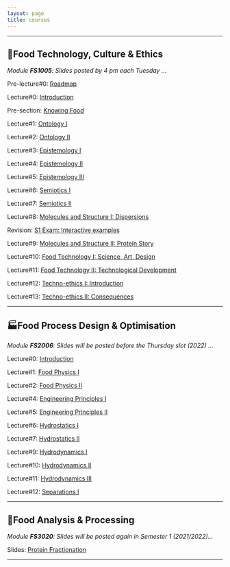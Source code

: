 ```yaml
---
layout: page
title: courses
---
```

---
## :green_salad:Food Technology, Culture & Ethics 
*Module **FS1005**: Slides posted by 4 pm each Tuesday ...*

Pre-lecture#0: [Roadmap](http://edibotopic.github.io/lecture-slides/pre_lecture_0.html)

Lecture#0: [Introduction](http://edibotopic.github.io/lecture-slides/FS1005_0.html)

Pre-section: [Knowing Food](http://edibotopic.github.io/lecture-slides/pre_lecture_1to5.html)

Lecture#1: [Ontology I](http://edibotopic.github.io/lecture-slides/FS1005_1.html)

Lecture#2: [Ontology II](http://edibotopic.github.io/lecture-slides/FS1005_2.html)

Lecture#3: [Epistemology I](http://edibotopic.github.io/lecture-slides/FS1005_3.html)

Lecture#4: [Epistemology II](http://edibotopic.github.io/lecture-slides/FS1005_4.html)

Lecture#5: [Epistemology III](http://edibotopic.github.io/lecture-slides/FS1005_5.html)

Lecture#6: [Semiotics I](http://edibotopic.github.io/lecture-slides/FS1005_6.html)

Lecture#7: [Semiotics II](http://edibotopic.github.io/lecture-slides/FS1005_7.html)

Lecture#8: [Molecules and Structure I: Dispersions](http://edibotopic.github.io/lecture-slides/FS1005_8.html)

Revision: [S1 Exam: Interactive examples](http://edibotopic.github.io/lecture-slides/FS1005_9.html)

Lecture#9: [Molecules and Structure II: Protein Story](http://edibotopic.github.io/lecture-slides/FS1005_13.html)

Lecture#10: [Food Technology I: Science, Art, Design](http://edibotopic.github.io/lecture-slides/FS1005_14.html)

<!-- Lecture#8: [Rhetoric](http://edibotopic.github.io/lecture-slides/FS1005_8.html) -->

<!-- Feedback on [S1 Content](http://edibotopic.github.io/lecture-slides/FS1005_10.html) -->

<!-- Lecture#10: [(Re)Introduction](http://edibotopic.github.io/lecture-slides/FS1005_12.html) -->

Lecture#11: [Food Technology II: Technological Development](http://edibotopic.github.io/lecture-slides/FS1005_15.html)

Lecture#12: [Techno-ethics I: Introduction](http://edibotopic.github.io/lecture-slides/FS1005_16.html)

<!-- Lecture#15: [Intermission: Pre-recording a Group Presentation](http://edibotopic.github.io/lecture-slides/FS1005_17.html) -->

Lecture#13: [Techno-ethics II: Consequences](http://edibotopic.github.io/lecture-slides/FS1005_18.html)

<!-- Lecture#17: [Techno-ethics III: Sustainability](http://edibotopic.github.io/lecture-slides/FS1005_19.html) -->

---

## :factory:Food Process Design & Optimisation 
*Module **FS2006**: Slides will be posted before the Thursday slot (2022) ...*

Lecture#0: [Introduction](http://edibotopic.github.io/lecture-slides/FS2006_0.html)

Lecture#1: [Food Physics I](http://edibotopic.github.io/lecture-slides/FS2006_1.html)

Lecture#2: [Food Physics II](http://edibotopic.github.io/lecture-slides/FS2006_2.html)

<!-- Lecture#3: [Engineering Principles I](http://edibotopic.github.io/lecture-slides/FS2006_3.html) -->

Lecture#4: [Engineering Principles I](http://edibotopic.github.io/lecture-slides/FS2006_4.html)

Lecture#5: [Engineering Principles II](http://edibotopic.github.io/lecture-slides/FS2006_5.html)

Lecture#6: [Hydrostatics I](http://edibotopic.github.io/lecture-slides/FS2006_6.html)

Lecture#7: [Hydrostatics II](http://edibotopic.github.io/lecture-slides/FS2006_8.html)

<!-- Lecture#7: [Intermission: Excel Basics](http://edibotopic.github.io/lecture-slides/FS2006_7.html) -->

Lecture#9: [Hydrodynamics I](http://edibotopic.github.io/lecture-slides/FS2006_9.html)

Lecture#10: [Hydrodynamics II](http://edibotopic.github.io/lecture-slides/FS2006_10.html)

<!-- Lecture#11: [Intermission: Typing Math](http://edibotopic.github.io/lecture-slides/FS2006_11.html) -->

Lecture#11: [Hydrodynamics III](http://edibotopic.github.io/lecture-slides/FS2006_12.html)

Lecture#12: [Separations I](http://edibotopic.github.io/lecture-slides/fs2006_13.html)

<!-- Lecture#14: [Separations II](http://edibotopic.github.io/lecture-slides/FS2006_14.html) -->

<!-- Lecture#15: [Separations III](http://edibotopic.github.io/lecture-slides/FS2006_15.html) -->

<!-- Lecture#16: [Evaporation, Bulk Solids, Industry 4.0](http://edibotopic.github.io/lecture-slides/FS2006_16.html) -->

---

## :microscope:Food Analysis & Processing 
*Module **FS3020**: Slides will be posted again in Semester 1 (2021/2022)...*

Slides: [Protein Fractionation](http://edibotopic.github.io/lecture-slides/FS3020_pro_frac.html)

---
